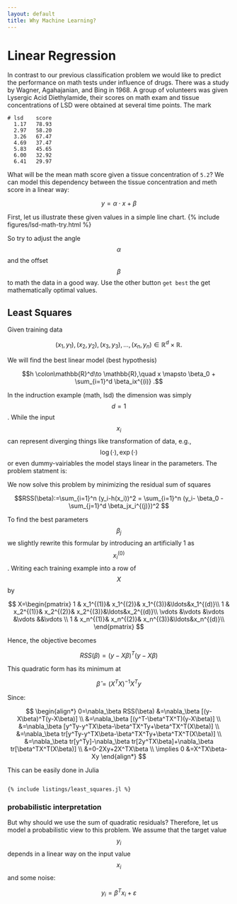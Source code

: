 ```yaml
---
layout: default
title: Why Machine Learning?
---
```


Linear Regression
================

In contrast to our previous classification problem we would like to predict the performance on math tests under influence of drugs. There was a study by Wagner, Agahajanian, and Bing  in 1968. A group of volunteers was given Lysergic Acid Diethylamide, their scores on math exam and tissue concentrations of LSD were obtained at several time points. The mark 

	# lsd    score
	  1.17   78.93
	  2.97   58.20
	  3.26   67.47
	  4.69   37.47
	  5.83   45.65
	  6.00   32.92
	  6.41   29.97

What will be the mean math score given a tissue concentration of `5.2`? We can model this dependency between the tissue concentration and meth score in a linear way:

$$y = \alpha\cdot x+\beta$$

First, let us illustrate these given values in a simple line chart.
{% include figures/lsd-math-try.html %}

So try to adjust the angle $$\alpha$$ and the offset $$\beta$$ to math the data in a good way. Use the other button `get best` the get mathematically optimal values.

Least Squares
---------------
Given training data 

$$(x_1,y_1),(x_2,y_2),(x_3,y_3),\ldots, (x_n,y_n) \in \mathbb{R}^d\times \mathbb{R}.$$

We will find the best linear model (best hypothesis)

$$h \colon\mathbb{R}^d\to \mathbb{R},\quad x \mapsto \beta_0 + \sum_{i=1}^d \beta_ix^{(i)} .$$

In the indruction example (math, lsd) the dimension was simply $$d=1$$.
While the input $$x_i$$ can represent diverging things like transformation of data, e.g.,  $$\log(\cdot),\exp(\cdot)$$ or even dummy-vairiables the model stays linear in the parameters. The problem statment is:

We now solve this problem by minimizing the residual sum of squares

$$RSS(\beta):=\sum_{i=1}^n (y_i-h(x_i))^2 = \sum_{i=1}^n (y_i- \beta_0 - \sum_{j=1}^d \beta_jx_i^{(j)})^2 $$

To find the best parameters $$\beta_j$$ we slightly rewrite this formular by introducing an artificially 1 as $$x_i^{(0)}$$. Writing each training example into a row of $$X$$ by

$$
X=\begin{pmatrix}
1 & x_1^{(1)}& x_1^{(2)}& x_1^{(3)}&\ldots&x_1^{(d)}\\
1 & x_2^{(1)}& x_2^{(2)}& x_2^{(3)}&\ldots&x_2^{(d)}\\
\vdots &\vdots &\vdots &\vdots &&\vdots \\
1 & x_n^{(1)}& x_n^{(2)}& x_n^{(3)}&\ldots&x_n^{(d)}\\
\end{pmatrix}
$$

Hence, the objective becomes

$$RSS(\beta)=(y-X\beta)^T(y-X\beta)$$

This quadratic form has its minimum at 

$$\hat{\beta}=(X^TX)^{-1}X^Ty$$

Since:

$$
\begin{align*}
0=\nabla_\beta RSS(\beta)
&=\nabla_\beta [(y-X\beta)^T(y-X\beta)]
\\
&=\nabla_\beta [(y^T-\beta^TX^T)(y-X\beta)]
\\
&=\nabla_\beta [y^Ty-y^TX\beta-\beta^TX^Ty+\beta^TX^T(X\beta)]
\\
&=\nabla_\beta tr[y^Ty-y^TX\beta-\beta^TX^Ty+\beta^TX^T(X\beta)]
\\
&=\nabla_\beta tr[y^Ty]-\nabla_\beta tr[2y^TX\beta]+\nabla_\beta tr[\beta^TX^T(X\beta)]
\\
&=0-2Xy+2X^TX\beta
\\
\implies 0 &=X^TX\beta-Xy
\end{align*}
$$

This can be easily done in Julia

<pre><code class="matlab">
{% include listings/least_squares.jl %}
</code></pre>

### probabilistic interpretation

But why should we use the sum of quadratic residuals? Therefore, let us model a probabilistic view to this problem. We assume that the target value $$y_i$$ depends in a linear way on the input value $$x_i$$ and some noise:

$$y_i=\beta^Tx_i + \varepsilon$$